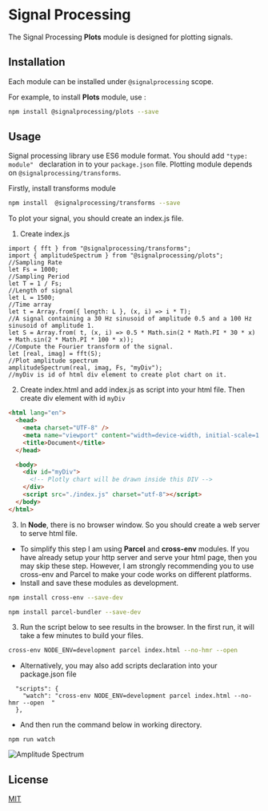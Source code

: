 # Signal Processing

The Signal Processing **Plots** module is designed for plotting signals.

## Installation

Each module can be installed under `@signalprocessing` scope.

For example, to install **Plots** module, use :

```bash
npm install @signalprocessing/plots --save
```

## Usage

Signal processing library use ES6 module format. You should add `"type: module" ` declaration in to your `package.json` file. Plotting module depends on `@signalprocessing/transforms`.

Firstly, install transforms module

```bash
npm install  @signalprocessing/transforms --save
```

To plot your signal, you should create an index.js file.

1. Create index.js

```node
import { fft } from "@signalprocessing/transforms";
import { amplitudeSpectrum } from "@signalprocessing/plots";
//Sampling Rate
let Fs = 1000;
//Sampling Period
let T = 1 / Fs;
//Length of signal
let L = 1500;
//Time array
let t = Array.from({ length: L }, (x, i) => i * T);
//A signal containing a 30 Hz sinusoid of amplitude 0.5 and a 100 Hz sinusoid of amplitude 1.
let S = Array.from( t, (x, i) => 0.5 * Math.sin(2 * Math.PI * 30 * x) + Math.sin(2 * Math.PI * 100 * x));
//Compute the Fourier transform of the signal.
let [real, imag] = fft(S);
//Plot amplitude spectrum
amplitudeSpectrum(real, imag, Fs, "myDiv");
//myDiv is id of html div element to create plot chart on it.
```

2. Create index.html and add index.js as script into your html file. Then create div element with id ```myDiv```

```html
<html lang="en">
  <head>
    <meta charset="UTF-8" />
    <meta name="viewport" content="width=device-width, initial-scale=1.0" />
    <title>Document</title>
  </head>

  <body>
    <div id="myDiv">
      <!-- Plotly chart will be drawn inside this DIV -->
    </div>
    <script src="./index.js" charset="utf-8"></script>
  </body>
</html>
```

3. In **Node**, there is no browser window. So you should create a web server to serve html file.

- To simplify this step I am using **Parcel** and **cross-env** modules. If you have already setup your http server and serve your html page, then you may skip these step. However, I am strongly recommending you to use cross-env and Parcel to make your code works on different platforms.
- Install and save these modules as development.

```bash
npm install cross-env --save-dev
```

```bash
npm install parcel-bundler --save-dev
```

3. Run the script below to see results in the browser. In the first run, it will take a few minutes to build your files.

```bash
cross-env NODE_ENV=development parcel index.html --no-hmr --open
```

- Alternatively, you may also add scripts declaration into your package.json file

```node
  "scripts": {
    "watch": "cross-env NODE_ENV=development parcel index.html --no-hmr --open  "
  },
```

- And then run the command below in working directory.

```node
npm run watch
```
![Amplitude Spectrum](https://github.com/yusufsaygili/signalprocessing/blob/master/plots/test/amplitudeSpectrum.png?raw=true)

## License

[MIT](https://choosealicense.com/licenses/mit/)
